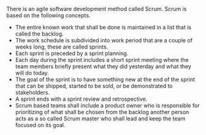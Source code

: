 There is an agile software development method called Scrum. Scrum is based on the following concepts.

* The entire known work that shall be done is maintained in a list that is called the backlog.
* The work schedule is subdivided into work period that are a couple of weeks long, these are called sprints.
* Each sprint is preceded by a sprint planning.
* Each day during the sprint includes a short sprint meeting where the team members briefly present what they did yesterday and what they will do today.
* The goal of the sprint is to have something new at the end of the sprint that can be shipped, started to be sold, or be demonstrated to stakeholders.
* A sprint ends with a sprint review and retrospective.
* Scrum based teams shall include a product owner who is responsible for prioritizing of what shall be chosen from the backlog another person acts as a so called Scrum master who  shall lead and keep the team focused on its goal.
